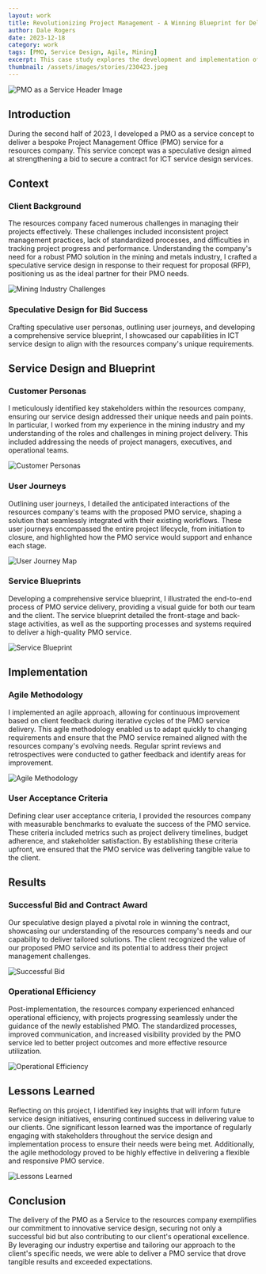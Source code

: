 ```yaml
---
layout: work
title: Revolutionizing Project Management - A Winning Blueprint for Delivering PMO as a Service to a Resources Company
author: Dale Rogers
date: 2023-12-18
category: work
tags: [PMO, Service Design, Agile, Mining]
excerpt: This case study explores the development and implementation of a bespoke Project Management Office (PMO) service for a resources company, showcasing how a speculative service design can revolutionize project management and contribute to operational excellence.
thumbnail: /assets/images/stories/230423.jpeg
---
```


![PMO as a Service Header Image](images/pmo-as-a-service-header.jpg)

## Introduction

During the second half of 2023, I developed a PMO as a service concept to deliver a bespoke Project Management Office (PMO) service for a resources company. This service concept was a speculative design aimed at strengthening a bid to secure a contract for ICT service design services.

## Context

### Client Background

The resources company faced numerous challenges in managing their projects effectively. These challenges included inconsistent project management practices, lack of standardized processes, and difficulties in tracking project progress and performance. Understanding the company's need for a robust PMO solution in the mining and metals industry, I crafted a speculative service design in response to their request for proposal (RFP), positioning us as the ideal partner for their PMO needs.

![Mining Industry Challenges](images/mining-industry-challenges.jpg)

### Speculative Design for Bid Success

Crafting speculative user personas, outlining user journeys, and developing a comprehensive service blueprint, I showcased our capabilities in ICT service design to align with the resources company's unique requirements.

## Service Design and Blueprint

### Customer Personas

I meticulously identified key stakeholders within the resources company, ensuring our service design addressed their unique needs and pain points. In particular, I worked from my experience in the mining industry and my understanding of the roles and challenges in mining project delivery. This included addressing the needs of project managers, executives, and operational teams.

![Customer Personas](images/customer-personas.jpg)

### User Journeys

Outlining user journeys, I detailed the anticipated interactions of the resources company's teams with the proposed PMO service, shaping a solution that seamlessly integrated with their existing workflows. These user journeys encompassed the entire project lifecycle, from initiation to closure, and highlighted how the PMO service would support and enhance each stage.

![User Journey Map](images/user-journey-map.jpg)

### Service Blueprints

Developing a comprehensive service blueprint, I illustrated the end-to-end process of PMO service delivery, providing a visual guide for both our team and the client. The service blueprint detailed the front-stage and back-stage activities, as well as the supporting processes and systems required to deliver a high-quality PMO service.

![Service Blueprint](images/service-blueprint.jpg)

## Implementation

### Agile Methodology

I implemented an agile approach, allowing for continuous improvement based on client feedback during iterative cycles of the PMO service delivery. This agile methodology enabled us to adapt quickly to changing requirements and ensure that the PMO service remained aligned with the resources company's evolving needs. Regular sprint reviews and retrospectives were conducted to gather feedback and identify areas for improvement.

![Agile Methodology](images/agile-methodology.jpg)

### User Acceptance Criteria

Defining clear user acceptance criteria, I provided the resources company with measurable benchmarks to evaluate the success of the PMO service. These criteria included metrics such as project delivery timelines, budget adherence, and stakeholder satisfaction. By establishing these criteria upfront, we ensured that the PMO service was delivering tangible value to the client.

## Results

### Successful Bid and Contract Award

Our speculative design played a pivotal role in winning the contract, showcasing our understanding of the resources company's needs and our capability to deliver tailored solutions. The client recognized the value of our proposed PMO service and its potential to address their project management challenges.

![Successful Bid](images/successful-bid.jpg)

### Operational Efficiency

Post-implementation, the resources company experienced enhanced operational efficiency, with projects progressing seamlessly under the guidance of the newly established PMO. The standardized processes, improved communication, and increased visibility provided by the PMO service led to better project outcomes and more effective resource utilization.

![Operational Efficiency](images/operational-efficiency.jpg)

## Lessons Learned

Reflecting on this project, I identified key insights that will inform future service design initiatives, ensuring continued success in delivering value to our clients. One significant lesson learned was the importance of regularly engaging with stakeholders throughout the service design and implementation process to ensure their needs were being met. Additionally, the agile methodology proved to be highly effective in delivering a flexible and responsive PMO service.

![Lessons Learned](images/lessons-learned.jpg)

## Conclusion

The delivery of the PMO as a Service to the resources company exemplifies our commitment to innovative service design, securing not only a successful bid but also contributing to our client's operational excellence. By leveraging our industry expertise and tailoring our approach to the client's specific needs, we were able to deliver a PMO service that drove tangible results and exceeded expectations.
